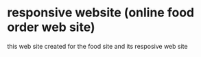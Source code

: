 # responsive website (online food order web site)
this web site created  for the food site and its resposive web site
